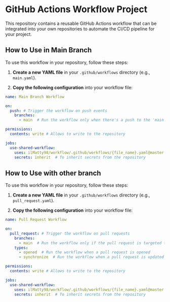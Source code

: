 # GitHub Actions Workflow Project

This repository contains a reusable GitHub Actions workflow that can be integrated into your own repositories to automate the CI/CD pipeline for your project.

## How to Use in Main Branch

To use this workflow in your repository, follow these steps:

1. **Create a new YAML file** in your `.github/workflows` directory (e.g., `main.yaml`).
   
2. **Copy the following configuration** into your workflow file:

```yaml
name: Main Branch Workflow

on:
  push: # Trigger the workflow on push events
    branches:
      - main  # Run the workflow only when there's a push to the 'main' branch

permissions:
  contents: write # Allows to write to the repository

jobs:
  use-shared-workflow:
    uses: ilMatty98/workflow/.github/workflows/{file_name}.yaml@master
    secrets: inherit  # To inherit secrets from the repository
```

## How to Use with other branch

To use this workflow in your repository, follow these steps:

1. **Create a new YAML file** in your `.github/workflows` directory (e.g., `pull_request.yaml`).
   
2. **Copy the following configuration** into your workflow file:

```yaml
name: Pull Request Workflow

on:
  pull_request: # Trigger the workflow on pull requests
    branches:
      - main  # Run the workflow only if the pull request is targeted to the 'main' branch
    types:
      - opened  # Run the workflow when a pull request is opened
      - synchronize  # Run the workflow when a pull request is updated

permissions:
  contents: write # Allows to write to the repository

jobs:
  use-shared-workflow:
    uses: ilMatty98/workflow/.github/workflows/{file_name}.yaml@master
    secrets: inherit  # To inherit secrets from the repository


